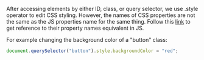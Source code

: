 After accessing elements by either ID, class, or query selector, we use .style operator to edit CSS styling. However, the names of CSS properties are not the same as the JS properties name for the same thing. Follow this [link](https://www.w3schools.com/jsref/dom_obj_style.asp) to get reference to their property names equivalent in JS.

For example changing the background color of a "button" class:

```js
document.querySelector("button").style.backgroundColor = "red";
```